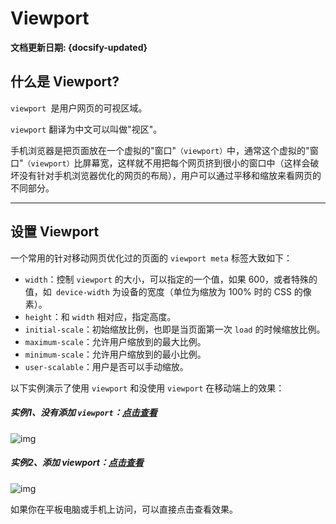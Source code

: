 # Viewport<!-- {docsify-ignore} -->

**文档更新日期: {docsify-updated}**

## 什么是 Viewport?

`viewport `是用户网页的可视区域。

`viewport` 翻译为中文可以叫做"视区"。

手机浏览器是把页面放在一个虚拟的"窗口"`（viewport）`中，通常这个虚拟的"窗口"`（viewport）`比屏幕宽，这样就不用把每个网页挤到很小的窗口中（这样会破坏没有针对手机浏览器优化的网页的布局），用户可以通过平移和缩放来看网页的不同部分。

---

## 设置 Viewport

一个常用的针对移动网页优化过的页面的 `viewport meta` 标签大致如下：

- `width`：控制 `viewport` 的大小，可以指定的一个值，如果 600，或者特殊的值，如` device-width` 为设备的宽度（单位为缩放为 100% 时的 CSS 的像素）。
- `height`：和 `width` 相对应，指定高度。
- `initial-scale`：初始缩放比例，也即是当页面第一次 `load` 的时候缩放比例。
- `maximum-scale`：允许用户缩放到的最大比例。
- `minimum-scale`：允许用户缩放到的最小比例。
- `user-scalable`：用户是否可以手动缩放。

以下实例演示了使用 `viewport` 和没使用 `viewport` 在移动端上的效果：

##### 实例1、没有添加 `viewport`：[点击查看](https://www.w3cschool.cn/statics/demosource/example_withoutviewport.html)

![img](https://typora-img-1257000606.cos.ap-beijing.myqcloud.com/uPic/Ute3X3000img_viewport1.png)

##### 实例2、添加 viewport：[点击查看](https://www.w3cschool.cn/statics/demosource/example_withviewport.html)

![img](https://typora-img-1257000606.cos.ap-beijing.myqcloud.com/uPic/htnrXP000img_viewport2.png)

如果你在平板电脑或手机上访问，可以直接点击查看效果。